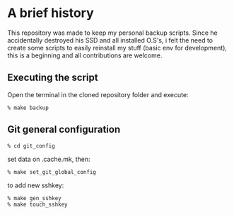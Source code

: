 # A brief history

This repository was made to keep my personal backup scripts. Since he accidentally destroyed his SSD and all installed O.S's, i felt the need to create some scripts to easily reinstall my stuff (basic env for development), this is a beginning and all contributions are welcome.

## Executing the script

Open the terminal in the cloned repository folder and execute:

```
% make backup
```

## Git general configuration

```
% cd git_config
```

set data on .cache.mk, then:

```
% make set_git_global_config
```

to add new sshkey:

```
% make gen_sshkey
% make touch_sshkey
```
